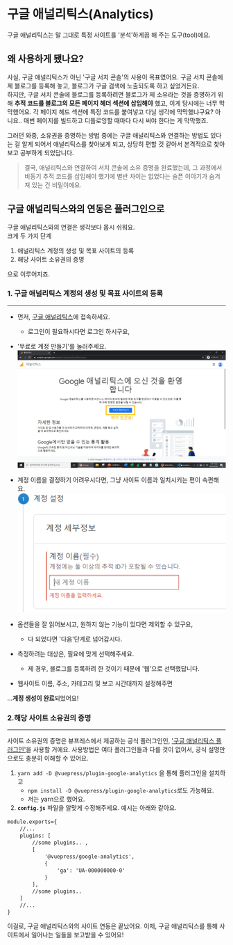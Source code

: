 # 구글 애널리틱스(Analytics)
구글 애널리틱스는 말 그대로 특정 사이트를 '분석'하게끔 해 주는 도구(tool)에요. 

## 왜 사용하게 됐나요?
사실, 구글 애널리틱스가 아닌 '구글 서치 콘솔'의 사용이 목표였어요. 구글 서치 콘솔에 제 블로그를 등록해 놓고, 블로그가 구글 검색에 노출되도록 하고 싶었거든요.  
하지만, 구글 서치 콘솔에 블로그를 등록하려면 블로그가 제 소유라는 것을 증명하기 위해 **추적 코드를 블로그의 모든 페이지 헤더 섹션에 삽입해야** 했고, 이게 당시에는 너무 막막했어요. 각 페이지 헤드 섹션에 특정 코드를 붙여넣고 다닐 생각에 막막했냐구요? 아니요.. 매번 페이지를 빌드하고 디플로잉할 때마다 다시 써야 한다는 게 막막했죠.  

그러던 와중, 소유권을 증명하는 방법 중에는 구글 애널리틱스와 연결하는 방법도 있다는 걸 알게 되어서 애널리틱스를 찾아보게 되고, 상당히 편할 것 같아서 본격적으로 찾아보고 공부하게 되었답니다. 
> 결국, 애널리틱스와 연결하여 서치 콘솔에 소유 증명을 완료했는데, 그 과정에서 비동기 추적 코드를 삽입해야 했기에 별반 차이는 없었다는 슬픈 이야기가 숨겨져 있는 건 비밀이에요.

## 구글 애널리틱스와의 연동은 플러그인으로
구글 애널리틱스와의 연결은 생각보다 몹시 쉬워요.  
크게 두 가지 단계

1. 애널리틱스 계정의 생성 및 목표 사이트의 등록
1. 해당 사이트 소유권의 증명

으로 이루어지죠.

### 1. 구글 애널리틱스 계정의 생성 및 목표 사이트의 등록
***
- 먼저, [구글 애널리틱스](https://analytics.google.com/)에 접속하세요.
    - 로그인이 필요하시다면 로그인 하시구요,
- '무료로 계정 만들기'를 눌러주세요.
![무료로 계정 만들기](./ga_001.png)  

- 계정 이름을 결정하기 어려우시다면, 그냥 사이트 이름과 일치시키는 편이 속편해요.
![계정 이름](./ga_002.png)

- 옵션들을 잘 읽어보시고, 원하지 않는 기능이 있다면 제외할 수 있구요,
    - 다 되었다면 '다음'단계로 넘어갑시다.
- 측정하려는 대상은, 필요에 맞게 선택해주세요.
    - 제 경우, 블로그를 등록하려 한 것이기 때문에 '웹'으로 선택했답니다.
- 웹사이트 이름, 주소, 카테고리 및 보고 시간대까지 설정해주면

...**계정 생성이 완료**되었어요!

### 2.해당 사이트 소유권의 증명
***
사이트 소유권의 증명은 뷰프레스에서 제공하는 공식 플러그인인, ['구글 애널리틱스 플러그인'](https://vuepress.vuejs.org/plugin/official/plugin-google-analytics.html)을 사용할 거에요. 사용방법은 여타 플러그인들과 다를 것이 없어서, 공식 설명만으로도 충분히 이해할 수 있어요.

1. `yarn add -D @vuepress/plugin-google-analytics` 을 통해 플러그인을 설치하고
    - `npm install -D @vuepress/plugin-google-analytics`로도 가능해요.
    - 저는 yarn으로 했어요.
2. **`config.js`** 파일을 알맞게 수정해주세요. 예시는 아래와 같아요.
```js{5-10}
module.exports={
    //...
    plugins: [
        //some plugins.. ,
        [
            '@vuepress/google-analytics',
            {
                'ga': 'UA-000000000-0'
            }
        ],
        //some plugins..
    ]
    //...
}
```
이걸로, 구글 애널리틱스와의 사이트 연동은 끝났어요. 이제, 구글 애널리틱스를 통해 사이트에서 일어나는 일들을 보고받을 수 있어요!